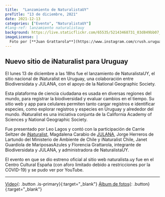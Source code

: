 ```yaml
---
title:  "Lanzamiento de NaturalistaUY"
preTitle: "13 de diciembre, 2021"
date: 2021-12-13
categories: ["Evento", "NaturalistaUY"]
#lang-ref: lanzamiento naturalistauy
background: https://live.staticflickr.com/65535/52143468731_03d849bb07_k.jpg
imageLicense: |
  Foto por [**Juan Grattarola**](https://www.instagram.com/crush.uruguay/)
---
```


## Nuevo sitio de iNaturalist para Uruguay

El lunes 13 de diciembre a las 18hs fue el lanzamiento de NaturalistaUY, el sitio nacional de iNaturalist en Uruguay, una colaboración entre Biodiversidata y JULANA, con el apoyo de la National Geographic Society.

Esta plataforma de ciencia ciudadana es usada en diversas regiones del mundo, para registrar la biodiversidad y evaluar cambios en el tiempo. Su sitio web y app para celulares permiten tanto cargar registros e identificar especies, como explorar registros y especies en Uruguay y alrededor del mundo. iNaturalist es una iniciativa conjunta de la California Academy of Sciences y National Geographic Society.

Fue presentado por Leo Lagos y contó con la participación de Carrie Seltzer de [iNaturalist](https://inaturalist.org), Magdalena Carabio de [JULANA](https://julana.org), Jorge Herreros de Lartundo del Ministerio de Ambiente de Chile y iNaturalist Chile, Janet Guardiola de MariposasAzules y Florencia Grattarola, integrante de Biodiversidata y JULANA, y administradora de NaturalistaUY.

El evento en que se dio estreno oficial al sitio web naturalista.uy fue en el Centro Cultural España (con aforo limitado debido a restricciones por la COVID-19) y se pudo ver por YouTube.

***

[Video](https://www.youtube.com/embed/4YIEEYCUf8Q){: .button .is-primary}{:target="_blank"} [Álbum de fotos](https://www.flickr.com/photos/biodiversidata/albums/72177720299766414){: .button}{:target="_blank"}
